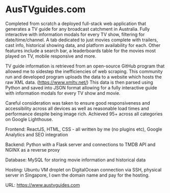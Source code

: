 # AusTVguides.com

Completed from scratch a deployed full-stack web application that generates a TV guide for any broadcast catchment in Australia. 
Fully interactive with information modals for every TV show, filtering for date/time/channel.
A tab dedicated to just movies complete with trailers, cast info, historical showing data, and platform availability for each.
Other features include a search bar, a leaderboards table for the movies most played on TV, mobile responsive and more. 

TV guide information is retrieved from an open-source GitHub program that allowed me to sidestep the inefficiencies of web scraping. 
This community run and developed program uploads the data to a website which hosts the raw XML data. (https://www.xmltv.net/)
This data is then parsed using Python and saved into JSON format allowing for a fully interactive guide with information modals for every TV show and movie.

Careful consideration was taken to ensure good responsiveness and accessibility across all devices as well as reasonable load times and performance despite being image rich. Achieved 95+ across all categories on Google Lighthouse.  

Frontend: ReactJS, HTML, CSS - all written by me (no plugins etc), Google Analytics and SEO integration 

Backend: Python with a Flask server and connections to TMDB API and NGINX as a reverse proxy 

Database: MySQL for storing movie information and historical data 

Hosting: Ubuntu VM droplet on DigitalOcean connection via SSH, physical server in Singapore, I own the domain name and pay for the hosting. 

 

URL: https://www.austvguides.com

